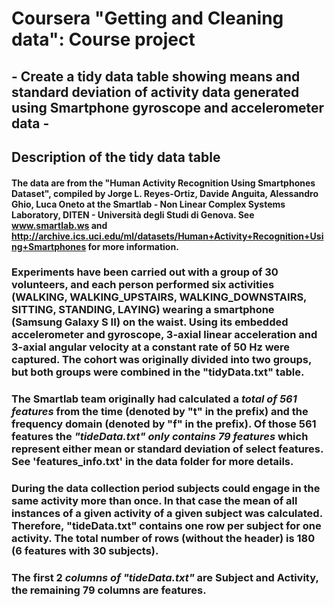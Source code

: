 # Coursera "Getting and Cleaning data": Course project
## - Create a tidy data table showing means and standard deviation of activity data generated using Smartphone gyroscope and accelerometer data -

## Description of the tidy data table
#### The data are from the "Human Activity Recognition Using Smartphones Dataset", compiled by Jorge L. Reyes-Ortiz, Davide Anguita, Alessandro Ghio, Luca Oneto at the Smartlab - Non Linear Complex Systems Laboratory, DITEN - Università degli Studi di Genova. See www.smartlab.ws and http://archive.ics.uci.edu/ml/datasets/Human+Activity+Recognition+Using+Smartphones for more information. 

### Experiments have been carried out with a group of 30 volunteers, and each person performed six activities (WALKING, WALKING_UPSTAIRS, WALKING_DOWNSTAIRS, SITTING, STANDING, LAYING) wearing a smartphone (Samsung Galaxy S II) on the waist. Using its embedded accelerometer and gyroscope, 3-axial linear acceleration and 3-axial angular velocity at a constant rate of 50 Hz were captured. The cohort was originally divided into two groups, but both groups were combined in the "tidyData.txt" table.  
### The Smartlab team originally had calculated a _total of 561 features_ from the time (denoted by "t" in the prefix) and the frequency domain (denoted by "f" in the prefix). Of those 561 features the _"tideData.txt" only contains 79 features_ which represent either mean or standard deviation of select features. See 'features_info.txt' in the data folder for more details.

### During the data collection period subjects could engage in the same activity more than once. In that case the mean of all instances of a given activity of a given subject was calculated. Therefore, "tideData.txt" contains one row per subject for one activity. The total number of rows (without the header) is 180 (6 features with 30 subjects). 

### The first 2 _columns of "tideData.txt"_  are Subject and Activity, the remaining 79 columns are features.

